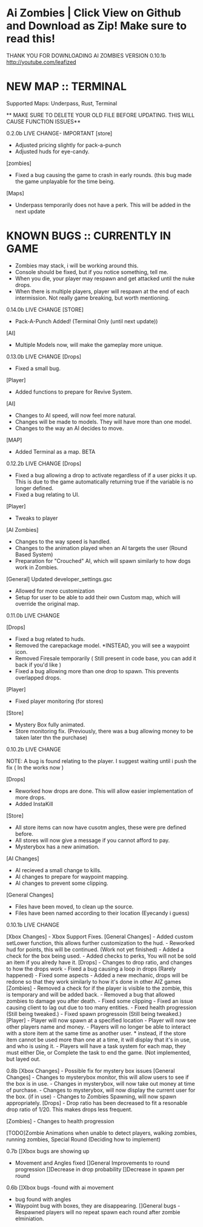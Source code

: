 # Ai Zombies | Click View on Github and Download as Zip! Make sure to read this!
THANK YOU FOR DOWNLOADING AI ZOMBIES VERSION 0.10.1b
http://youtube.com/leafized

# NEW MAP :: TERMINAL #

Supported Maps: Underpass, Rust, Terminal

** MAKE SURE TO DELETE YOUR OLD FILE BEFORE UPDATING. THIS WILL CAUSE FUNCTION ISSUES**


0.2.0b LIVE CHANGE- IMPORTANT
[store]
- Adjusted pricing slightly for pack-a-punch
- Adjusted huds for eye-candy.

[zombies]
- Fixed a bug causing the game to crash in early rounds.
(this bug made the game unplayable for the time being.

[Maps]
- Underpass temporarily does not have a perk. This will be added in the next update

# KNOWN BUGS :: CURRENTLY IN GAME #
- Zombies may stack, i will be working around this.
- Console should be fixed, but if you notice something, tell me.
- When you die, your player may respawn and get attacked until the nuke drops.
- When there is multiple players, player will respawn at the end of each intermission. Not really game breaking, but worth mentioning.


0.14.0b LIVE CHANGE
[STORE]
- Pack-A-Punch Added! (Terminal Only (until next update))

[AI]
- Multiple Models now, will make the gameplay more unique.

0.13.0b LIVE CHANGE
[Drops]
- Fixed a small bug.

[Player]
- Added functions to prepare for Revive System.

[AI] 
- Changes to AI speed, will now feel more natural.
- Changes will be made to models. They will have more than one model.
- Changes to the way an AI decides to move.

[MAP]
- Added Terminal as a map. BETA

0.12.2b LIVE CHANGE
[Drops]
- Fixed a bug allowing a drop to activate regardless of if a user picks it up. This is due to the game automatically returning true if the variable is no longer defined.
- Fixed a bug relating to UI.

[Player]
- Tweaks to player 

[AI Zombies]
- Changes to the way speed is handled. 
- Changes to the animation played when an AI targets the user (Round Based System)
- Preparation for "Crouched" AI, which will spawn similarly to how dogs work in Zombies.

[General] Updated developer_settings.gsc
- Allowed for more customization
- Setup for user to be able to add their own Custom map, which will override the original map.



0.11.0b LIVE CHANGE

[Drops]
- Fixed a bug related to huds.
- Removed the carepackage model.
	*INSTEAD, you will see a waypoint icon.
- Removed Firesale temporarily ( Still present in code base, you can add it back if you'd like )
- Fixed a bug allowing more than one drop to spawn. This prevents overlapped drops.

[Player]
- Fixed player monitoring (for stores)

[Store]
- Mystery Box fully animated.
- Store monitoring fix. (Previously, there was a bug allowing money to be taken later thn the purchase)


0.10.2b LIVE CHANGE

NOTE: A bug is found relating to the player. I suggest waiting until i push the fix ( In the works now )

[Drops]
- Reworked how drops are done. This will allow easier implementation of more drops.
- Added InstaKill

[Store]
- All store items can now have cusotm angles, these were pre defined before.
- All stores will now give a message if you cannot afford to pay.
- Mysterybox has a new animation.

[AI Changes]
- AI recieved a small change to kills.
- AI changes to prepare for waypoint mapping.
- AI changes to prevent some clipping.

[General Changes]
- Files have been moved, to clean up the source.
- Files have been named according to their location (Eyecandy i guess)

0.10.1b LIVE CHANGE

[Xbox Changes]
	- Xbox Support Fixes.
[General Changes]
	- Added custom setLower function, this allows further customization to the hud.
	- Reworked hud for points, this will be continued. (Work not yet finished)
	- Added a check for the box being used.
	- Added checks to perks, You will not be sold an item if you alredy have it.
[Drops]
	- Changes to drop ratio, and changes to how the drops work
	- Fixed a bug causing a loop in drops (Rarely happened)
	- Fixed some aspects
	- Added a new mechanic, drops will be redone so that they work similarly to how it's done in other AIZ games
[Zombies]
	- Removed a check for if the player is visible to the zombie, this is temporary and will be added back.
	- Removed a bug that allowed zombies to damage you after death.
	- Fixed some clipping
	- Fixed an issue causing client to lag out due to too many entities.
	- Fixed health progression (Still being tweaked.)
	- Fixed spawn progressoin (Still being tweaked.)
[Player]
	- Player will now spawn at a specified location
	- Player will now see other players name and money.
	- Players will no longer be able to interact with a store item at the same time as another user.
		* instead, if the store item cannot be used more than one at a time, it will display that it's in use, and who is using it.
	- Players will have a task system for each map, they must either Die, or Complete the task to end the game. (Not implemented, but layed out.
	

0.8b
[Xbox Changes]
	- Possible fix for mystery box issues
[General Changes]
	- Changes to mysterybox monitor, this will allow users to see if the box is in use.
	- Changes in mysterybox, will now take out money at time of purchase.
	- Changes to mysterybox, will now display the current user for the box. (if in use)
	- Changes to Zombies Spawning, will now spawn appropriately.
[Drops]
	- Drop ratio has been decreased to fit a resonable drop ratio of 1/20. This makes drops less frequent.
	
[Zombies]
	- Changes to health progression
	
[TODO]Zombie Animations when unable to detect players, walking zombies, running zombies, Special Round (Deciding how to implement)


0.7b
[]Xbox bugs are showing up
  - Movement and Angles fixed
[]General Improvements to round progression
[]Decrease in drop probability
[]Decrease in spawn per round

0.6b
[]Xbox bugs 
   -found with ai movement
   - bug found with angles
   - Waypoint bug with boxes, they are disappearing.
[]General bugs
   -Respawned players will no repeat spawn each round after zombie elminiation.
